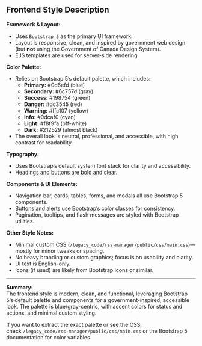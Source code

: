 ## Frontend Style Description

**Framework & Layout:**

- Uses `Bootstrap 5` as the primary UI framework.
- Layout is responsive, clean, and inspired by government web design (but **not** using the Government of Canada Design System).
- EJS templates are used for server-side rendering.

**Color Palette:**

- Relies on Bootstrap 5’s default palette, which includes:
    - **Primary:** #0d6efd (blue)
    - **Secondary:** #6c757d (gray)
    - **Success:** #198754 (green)
    - **Danger:** #dc3545 (red)
    - **Warning:** #ffc107 (yellow)
    - **Info:** #0dcaf0 (cyan)
    - **Light:** #f8f9fa (off-white)
    - **Dark:** #212529 (almost black)
- The overall look is neutral, professional, and accessible, with high contrast for readability.

**Typography:**

- Uses Bootstrap’s default system font stack for clarity and accessibility.
- Headings and buttons are bold and clear.

**Components & UI Elements:**

- Navigation bar, cards, tables, forms, and modals all use Bootstrap 5 components.
- Buttons and alerts use Bootstrap’s color classes for consistency.
- Pagination, tooltips, and flash messages are styled with Bootstrap utilities.

**Other Style Notes:**

- Minimal custom CSS (`/legacy_code/rss-manager/public/css/main.css`)—mostly for minor tweaks or spacing.
- No heavy branding or custom graphics; focus is on usability and clarity.
- UI text is English-only.
- Icons (if used) are likely from Bootstrap Icons or similar.

---

**Summary:**  
The frontend style is modern, clean, and functional, leveraging Bootstrap 5’s default palette and components for a government-inspired, accessible look. The palette is blue/gray-centric, with accent colors for status and actions, and minimal custom styling.

If you want to extract the exact palette or see the CSS, check `/legacy_code/rss-manager/public/css/main.css` or the Bootstrap 5 documentation for color variables.
